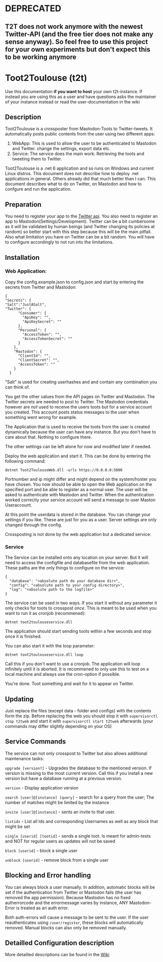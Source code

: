 
# DEPRECATED
T2T does not work anymore with the newest Twitter-API (and the free tier does not make any sense anyway).
**So feel free to use this project for your own experiments but don't expect this to be working anymore**
----------------------------------------------------------------------------------------------------------


# Toot2Toulouse (t2t)
Use this documentation **if you want to host** your own t2t-instance. If instead you are using this as a user and have questions asks the maintainer of your instance instead or read the user-documentation in the wiki

## Description
Toot2Toulouse is a crossposter from Mastodon-Toots to Twitter-tweets. It automatically posts public contents from the user using two different apps:
1. WebApp: This is used to allow the user to be authenticated to Mastodon and Twitter. change the settings, export data etc.
2. Service: The service does the main work: Retrieving the toots and tweeting them to Twitter.

Toot2Toulouse is a .net 6 application and so runs on Windows and current Linux distros. This document does not describe how to deploy .net applications in general. Others already did that much better than I can.
This document describes what to do on Twitter, on Mastodon and how to confgure and run the application.

## Preparation
You need to register your app to the [Twitter api](https://developer.twitter.com/en/docs/twitter-api). You also need to register an app to Mastodon(Settings/Development). Twitter can be a bit cumbersome as it will be validated by human beings (and Twitter changing its policies at random) so better start with this step because this will be the main pitfall. 
Also what limitation you have on Twitter can be a bit random. You will have to configure accordingly to not run into the limitations.

## Installation

### Web Application:
Copy the config.example.json to config.json and start by entering the secrets from Twitter and Mastodon:
```
{
"Secrets": {
"Salt":"JustASalt",
"Twitter": {
      "Consumer": {
        "ApiKey": "",
        "ApiKeySecret": ""
      },
      "Personal": {
        "AccessToken": "",
        "AccessTokenSecret": ""
      }
    },
    "Mastodon": {
      "ClientId": "",
      "ClientSecret": "",
      "AccessToken": ""
    }
  }
```
"Salt" is used for creating userhashes and and contain any combination you can think of. 

You get the other values from the API pages on Twitter and Mastodon. The Twitter secrets are needed to post to Twitter. 
The Mastodon credentials however are *not* used to receive the users toots but for a service account you created. This account posts status messages to the user when something went wrong for example.

The Application that is used to receive the toots from the user is created dynamically because the user can have any instance. But you don't have to care about that. Nothing to configure there.

The other settings can be left alone for now and modified later if needed. 

Deploy the web application and start it. This can be done by entering the following command:
```
dotnet Toot2ToulouseWeb.dll -urls https://0.0.0.0:5000
```

Portnumber and ip might differ and might depend on the system/hoster you have chosen. You now should be able to open the Web application on the specified port and be able to register as a normal user. The user will be asked to authenticate with Mastodon and Twitter. 
When the authentication worked correctly your service account will send a message to user Maston Useraccount.

At this point the userdata is stored in the database. You can change your settings if you like. These are just for you as a user. Server settings are only changed through the config.

Crossposting is not done by the web application but a dedicated service:

### Service
The Service can be installed onto any location on your server. But it will need to access the configfile and databasefile from the web application. These paths are the only things to configure on the service:
```
{
  "database": "<absolute path do your database dir>",
  "config": "<absolute path to your config directory>",
  "log": "<absolute path to the logfile>"
}
```

The service can be used in two ways. If you start it without any parameter it only checks for toots to crosspost *once*. This is meant to be used when you want to run it as cronjob (recommened):
```
dotnet toot2toulouseservice.dll
```

The application should start sending toots within a few seconds and stop once it is finished.

You can also start it with the loop parameter:
```
dotnet toot2toulouseservice.dll loop
```


Call this if you don't want to use a cronjob. The application will loop infinitely until it is aborted. It is recommened to only use this to test on a local machine and always use the cron-option if possible.

You're done. Toot something and wait for it to appear on Twitter.


## Updating
Just replace the files (except data - folder and configs) with the contents form the zip. Before replacing the web you should stop it with `supervisorctl stop t2tweb` and start it with `supervisorctl start t2tweb` afterwards (your commands may differ slightly depending on your OS)

## Service Commands
The service can not only crosspost to Twitter but also allows additional maintenance tasks:

`upgrade [version?]` - Upgrades the database to the mentioned version. If version is missing to the most current version. Call this if you install a new version but have a database running at a previous version.

`version` - Display application version

`search [user]@[instance] [query]` - search for a query from the user; The number of matches might be limited by the instance

`invite [user]@[instance]` - sents an invite to that user. 

`listids` - List all Ids and corresponding Usernames as well as any block that might be set

`single [userid] [tootid]` - sends a single toot. Is meant for admin-tests and NOT for regular users as updates will not be saved

`block [userid]` - block a single user

`unblock [userid]` - remove block from a single user


## Blocking and Error handling
You can always block a user manually. In addition, automatic blocks will be set if the authentication from Twitter or Mastodon fails (the user has removed the app permission). Because Mastodon has no fixed autherrorcode and the errormessage varies by instance, ANY Mastodon-Error is treated as an auth error.

Both auth-errors will cause a message to be sent to the user. If the user reauthenticates using `/user/register`, these blocks will automatically removed. Manual blocks can also only be removed manually.



## Detailled Configuration description
More detailled descriptions can be found in the [Wiki](https://github.com/Guacam-Ole/toot2toulouse/wiki)





